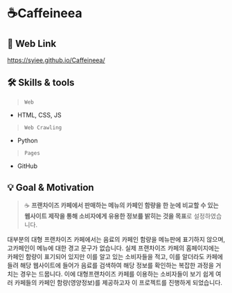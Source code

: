 # ☕Caffeineea


## 🔗 Web Link  

 https://syiee.github.io/Caffeineea/


## 🛠️ Skills & tools

> `Web`
> 
- HTML, CSS, JS

> `Web Crawling`
> 
- Python

> `Pages`
> 
- GitHub  
   
  

## 💡 Goal & Motivation


> ☕ **프랜차이즈 카페에서 판매하는 메뉴의 카페인 함량을 한 눈에 비교할 수 있는 웹사이트 제작을 통해 소비자에게 유용한 정보를 밝히는 것을 목표**로 설정하였습니다.


대부분의 대형 프랜차이즈 카페에서는 음료의 카페인 함량을 메뉴판에 표기하지 않으며, 고카페인이 메뉴에 대한 경고 문구가 없습니다. 실제 프랜차이즈 카페의 홈페이지에는 카페인 함량이 표기되어 있지만 이를 알고 있는 소비자들을 적고, 이를 알더라도 카페에 들려 해당 웹사이트에 들어가 음료를 검색하여 해당 정보를 확인하는 복잡한 과정을 거치는 경우는 드뭅니다. 이에 대형프랜차이즈 카페를 이용하는 소비자들이 보기 쉽게 여러 카페들의 카페인 함량(영양정보)를 제공하고자 이 프로젝트를 진행하게 되었습니다. 
